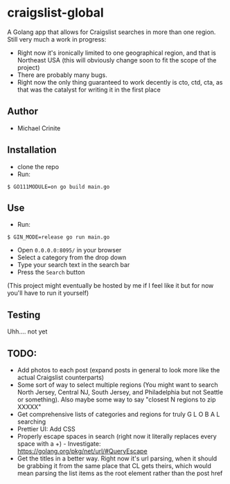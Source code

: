 # craigslist-global
A Golang app that allows for Craigslist searches in more than one region.
Still very much a work in progress:
- Right now it's ironically limited to one geographical region, and that is Northeast USA (this will obviously change soon to fit the scope of the project)
- There are probably many bugs.
- Right now the only thing guaranteed to work decently is cto, ctd, cta, as that was the catalyst for writing it in the first place

## Author
- Michael Crinite

## Installation
- clone the repo
- Run:
```
$ GO111MODULE=on go build main.go
```

## Use
- Run:
```
$ GIN_MODE=release go run main.go
```
- Open `0.0.0.0:8095/` in your browser
- Select a category from the drop down
- Type your search text in the search bar
- Press the `Search` button

(This project might eventually be hosted by me if I feel like it but for now you'll have to run it yourself)

## Testing
Uhh.... not yet

## TODO:
- Add photos to each post (expand posts in general to look more like the actual Craigslist counterparts)
- Some sort of way to select multiple regions (You might want to search North Jersey, Central NJ, South Jersey, and Philadelphia but not Seattle or something). Also maybe some way to say "closest N regions to zip XXXXX"
- Get comprehensive lists of categories and regions for truly G L O B A L searching
- Prettier UI: Add CSS
- Properly escape spaces in search (right now it literally replaces every space with a +) - Investigate: https://golang.org/pkg/net/url/#QueryEscape
- Get the titles in a better way. Right now it's url parsing, when it should be grabbing it from the same place that CL gets theirs, which would mean parsing the list items as the root element rather than the post href


